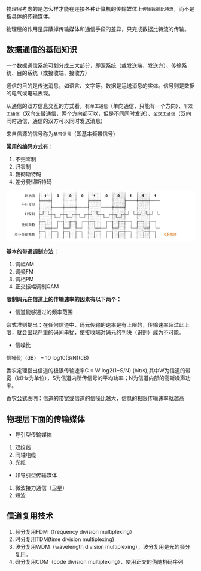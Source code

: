 
物理层考虑的是怎么样才能在连接各种计算机的传输媒体上`传输数据比特流`，而不是指具体的传输媒体。

物理层的作用是屏蔽掉传输媒体和通信手段的差异，只完成数据比特流的传输。

## 数据通信的基础知识

一个数据通信系统可划分成三大部分，即源系统（或发送端、发送方）、传输系统、目的系统（或接收端、接收方）

通信的目的是传送消息，如语言、文字等。数据是运送消息的实体。信号则是数据的电气或电磁表现。

从通信的双方信息交互的方式看，有`单工通信`（单向通信，只能有一个方向）、`半双工通信`（双向交替通信，两个方向都可以，但是不同同时发送）、`全双工通信`（双向同时通信，通信的双方可以同时发送消息）

来自信源的信号称为`基带信号`（即基本频带信号）

**常用的编码方式有：**

1. 不归零制
2. 归零制
3. 曼彻斯特码
4. 差分曼彻斯特码

![编码方式.jpg](../../_img/编码方式.jpg)

**基本的带通调制方法：**

1. 调幅AM
2. 调频FM
3. 调相PM
4. 正交振幅调制QAM

**限制码元在信道上的传输速率的因素有以下两个：**

- 信道能够通过的频率范围

奈式准则提出：在任何信道中，码元传输的速率是有上限的，传输速率超过此上限，就会出现严重的码间串扰，使接收端对码元的判决（识别）成为不可能。

- 信噪比

信噪比（dB） = 10 log10(S/N)(dB)

香农定理指出信道的极限传输速率C = W log2(1+S/N) (bit/s),其中W为信道的带宽（以Hz为单位），S为信道内所传信号的平均功率；N为信道内部的高斯噪声功率。

香农公式表明：信道的带宽或信道的信噪比越大，信息的极限传输速率就越高

## 物理层下面的传输媒体

- 导引型传输媒体

1. 双绞线
2. 同轴电缆
3. 光缆

- 非导引型传输媒体

1. 微波接力通信（卫星）
2. 短波

## 信道复用技术

1. 频分复用FDM（frequency division multiplexing）
2. 时分复用TDM(time division multiplexing)
3. 波分复用WDM（wavelength division multiplexing），波分复用是光的频分复用。
4. 码分复用CDM（code division multiplexing），使用正交的伪随机码序列